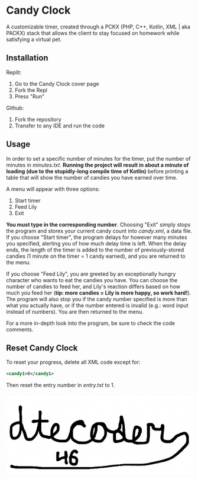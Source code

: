# Candy Clock
A customizable timer, created through a PCKX (PHP, C++, Kotlin, XML | aka PACKX) stack that allows the client to stay focused on homework while satisfying a virtual pet.

## Installation
Replit:
1. Go to the Candy Clock cover page
2. Fork the Repl
3. Press "Run"

Github:
1. Fork the repository
2. Transfer to any IDE and run the code

## Usage
In order to set a specific number of minutes for the timer, put the number of minutes in _minutes.txt_. **Running the project will result in about a minute of loading (due to the stupidly-long compile time of Kotlin)** before printing a table that will show the number of candies you have earned over time.

A menu will appear with three options:
1. Start timer
2. Feed Lily
3. Exit

**You must type in the corresponding number**. Choosing "Exit" simply stops the program and stores your current candy count into _candy.xml_, a data file. If you choose "Start timer", the program delays for however many minutes you specified, alerting you of how much delay time is left. When the delay ends, the length of the timer is added to the number of previously-stored candies (1 minute on the timer = 1 candy earned), and you are returned to the menu.

If you choose "Feed Lily", you are greeted by an exceptionally hungry character who wants to eat the candies you have. You can choose the number of candies to feed her, and Lily's reaction differs based on how much you feed her (**tip: more candies = Lily is more happy, so work hard!**). The program will also stop you if the candy number specified is more than what you actually have, or if the number entered is invalid (e.g.: word input instead of numbers). You are then returned to the menu.

For a more in-depth look into the program, be sure to check the code comments.

## Reset Candy Clock
To reset your progress, delete all XML code except for:

~~~xml
<candy1>0</candy1>
~~~

Then reset the entry number in _entry.txt_ to 1.

![signature](sig.jpeg)
